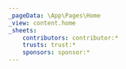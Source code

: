 ```yaml
---
_pageData: \App\Pages\Home
_view: content.home
_sheets:
    contributors: contributor:*
    trusts: trust:*
    sponsors: sponsor:*
---
```

